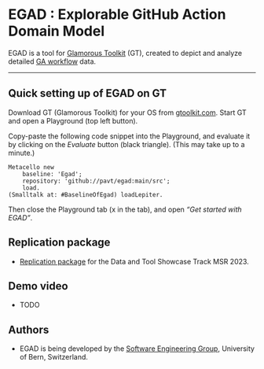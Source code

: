 # EGAD : Explorable GitHub Action Domain Model

EGAD is a tool for [Glamorous Toolkit](https://github.com/feenkcom/gtoolkit) (GT), created to depict and analyze detailed [ GA workflow](https://github.com/features/actions) data.

------

## Quick setting up of EGAD on GT

Download GT (Glamorous Toolkit) for your OS from [gtoolkit.com](https://gtoolkit.com).
Start GT and open a Playground (top left button).

Copy-paste the following code snippet into the Playground, and evaluate it by clicking on the *Evaluate* button (black triangle).
(This may take up to a minute.)

```
Metacello new
	baseline: 'Egad';
	repository: 'github://pavt/egad:main/src';
	load.
(Smalltalk at: #BaselineOfEgad) loadLepiter.
```

Then close the Playground tab (x in the tab), and open *“Get started with EGAD”*.

## Replication package 

- [Replication package](https://github.com/pavt/egad/blob/main/documentation/replication-package.md) for the Data and Tool Showcase Track MSR 2023.

## Demo video

- TODO

## Authors

- EGAD is being developed by the [Software Engineering Group](https://seg.inf.unibe.ch), University of Bern, Switzerland.





